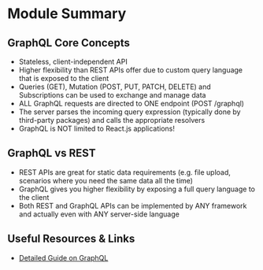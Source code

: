 # Module Summary

## GraphQL Core Concepts

- Stateless, client-independent API
- Higher flexibility than REST APIs offer due to custom query language that is exposed to the client
- Queries (GET), Mutation (POST, PUT, PATCH, DELETE) and Subscriptions can be used to exchange and manage data
- ALL GraphQL requests are directed to ONE endpoint (POST /graphql)
- The server parses the incoming query expression (typically done by third-party packages) and calls the appropriate resolvers
- GraphQL is NOT limited to React.js applications!

## GraphQL vs REST

- REST APIs are great for static data requirements (e.g. file upload, scenarios where you need the same data all the time)
- GraphQL gives you higher flexibility by exposing a full query language to the client
- Both REST and GraphQL APIs can be implemented by ANY framework and actually even with ANY server-side language

## Useful Resources & Links

- [Detailed Guide on GraphQL](https://graphql.org)
